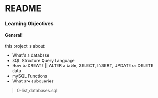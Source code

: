 # README
### Learning Objectives
#### General!
this project is about:
  - What's a database
  - SQL Structure Query Language
  - How to CREATE || ALTER a table, SELECT, INSERT, UPDATE or DELETE data
  - mySQL Functions
  - What are subqueries

  > 0-list_databases.sql
  >
  >
  >
  >
